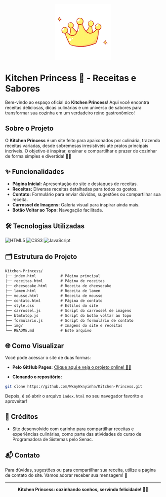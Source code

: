 
<div align="center">
	<img src="img/img1.png" alt="Logo Kitchen Princess" width="180"/>
</div>

# Kitchen Princess 🍰 - Receitas e Sabores

Bem-vindo ao espaço oficial do **Kitchen Princess**!
Aqui você encontra receitas deliciosas, dicas culinárias e um universo de sabores para transformar sua cozinha em um verdadeiro reino gastronômico!


## Sobre o Projeto

O **Kitchen Princess** é um site feito para apaixonados por culinária, trazendo receitas variadas, desde sobremesas irresistíveis até pratos principais incríveis. O objetivo é inspirar, ensinar e compartilhar o prazer de cozinhar de forma simples e divertida! 🍳✨


## ✨ Funcionalidades
- **Página Inicial:** Apresentação do site e destaques de receitas.
- **Receitas:** Diversas receitas detalhadas para todos os gostos.
- **Contato:** Formulário para enviar dúvidas, sugestões ou compartilhar sua receita.
- **Carrossel de Imagens:** Galeria visual para inspirar ainda mais.
- **Botão Voltar ao Topo:** Navegação facilitada.


## 🛠️ Tecnologias Utilizadas

![HTML5](https://img.shields.io/badge/HTML5-E34F26?style=for-the-badge&logo=html5&logoColor=fff)
![CSS3](https://img.shields.io/badge/CSS3-1572B6?style=for-the-badge&logo=css3&logoColor=fff)
![JavaScript](https://img.shields.io/badge/JavaScript-F7DF1E?style=for-the-badge&logo=javascript&logoColor=222)


## 🗂️ Estrutura do Projeto

```
Kitchen-Princess/
├── index.html           # Página principal
├── receitas.html        # Página de receitas
├── cheesecake.html      # Receita de cheesecake
├── lamen.html           # Receita de lamen
├── mousse.html          # Receita de mousse
├── contato.html         # Página de contato
├── style.css            # Estilos do site
├── carrossel.js         # Script do carrossel de imagens
├── btmtotop.js          # Script do botão voltar ao topo
├── formulario.js        # Script do formulário de contato
├── img/                 # Imagens do site e receitas
└── README.md            # Este arquivo
```


## 🌐 Como Visualizar

Você pode acessar o site de duas formas:

- **Pelo GitHub Pages:** [Clique aqui e veja o projeto online! 🍰✨](https://wxnywxnyinha.github.io/Kitchen-Princess/)

- **Clonando o repositório:**

```bash
git clone https://github.com/WxnyWxnyinha/Kitchen-Princess.git
```
Depois, é só abrir o arquivo `index.html` no seu navegador favorito e aproveitar!


## 🎀 Créditos

- Site desenvolvido com carinho para compartilhar receitas e experiências culinárias, como parte das atividades do curso de Programadora de Sistemas pelo Senac.


## 📬 Contato
Para dúvidas, sugestões ou para compartilhar sua receita, utilize a página de contato do site. Vamos adorar receber sua mensagem! 💌

---
<div align="center">
	<b>Kitchen Princess: cozinhando sonhos, servindo felicidade! 🍰✨</b>
</div>